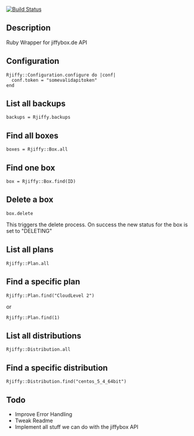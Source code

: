 [![Build Status](https://secure.travis-ci.org/suchasurge/rjiffy.png)](http://travis-ci.org/suchasurge/rjiffy)

## Description
Ruby Wrapper for jiffybox.de API

## Configuration
    Rjiffy::Configuration.configure do |conf|
      conf.token = "somevalidapitoken"
    end

## List all backups
    backups = Rjiffy.backups

## Find all boxes
    boxes = Rjiffy::Box.all

## Find one box
    box = Rjiffy::Box.find(ID)

## Delete a box
    box.delete
  This triggers the delete process. On success the new status for the box is set to "DELETING"

## List all plans
    Rjiffy::Plan.all

## Find a specific plan
    Rjiffy::Plan.find("CloudLevel 2")
or
    
    Rjiffy::Plan.find(1)

## List all distributions
    Rjiffy::Distribution.all

## Find a specific distribution
    Rjiffy::Distribution.find("centos_5_4_64bit")

## Todo
* Improve Error Handling
* Tweak Readme
* Implement all stuff we can do with the jiffybox API
